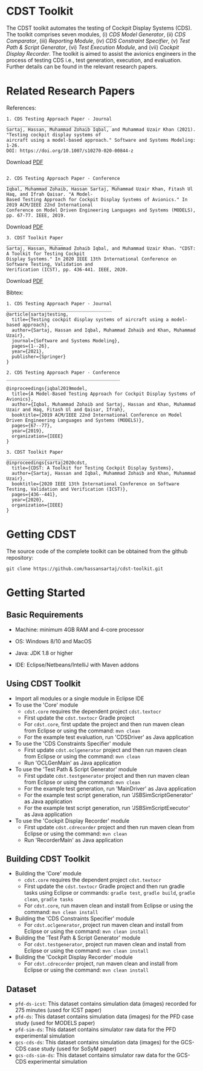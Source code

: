 # CDST Toolkit
The CDST toolkit automates the testing of Cockpit Display Systems (CDS). The toolkit comprises seven modules, (i) *CDS Model Generator*, (ii) *CDS Comparator*, (iii)
*Reporting Module*, (iv) *CDS Constraint Specifier*, (v) *Test Path & Script Generator*, (vi) *Test Execution Module*, and (vii) *Cockpit Display Recorder*. The toolkit is aimed to assist the avionics engineers in the process of testing CDS i.e., test generation, execution, and evaluation.
Further details can be found in the relevant research papers. 

# Related Research Papers
References:
```
1. CDS Testing Approach Paper - Journal
_______________________________________
Sartaj, Hassan, Muhammad Zohaib Iqbal, and Muhammad Uzair Khan (2021). "Testing cockpit display systems of 
aircraft using a model-based approach." Software and Systems Modeling: 1-26.
DOI: https://doi.org/10.1007/s10270-020-00844-z

```
Download [PDF](https://www.researchgate.net/publication/348208118_Testing_cockpit_display_systems_of_aircraft_using_a_model-based_approach)
```

2. CDS Testing Approach Paper - Conference
__________________________________________
Iqbal, Muhammad Zohaib, Hassan Sartaj, Muhammad Uzair Khan, Fitash Ul Haq, and Ifrah Qaisar. "A Model-
Based Testing Approach for Cockpit Display Systems of Avionics." In 2019 ACM/IEEE 22nd International 
Conference on Model Driven Engineering Languages and Systems (MODELS), pp. 67-77. IEEE, 2019.
```
Download [PDF](https://www.researchgate.net/publication/337510742_A_Model-Based_Testing_Approach_for_Cockpit_Display_Systems_of_Avionics)
```
3. CDST Toolkit Paper
_____________________
Sartaj, Hassan, Muhammad Zohaib Iqbal, and Muhammad Uzair Khan. "CDST: A Toolkit for Testing Cockpit 
Display Systems." In 2020 IEEE 13th International Conference on Software Testing, Validation and 
Verification (ICST), pp. 436-441. IEEE, 2020.
```

Download [PDF](https://www.researchgate.net/publication/343627970_CDST_A_Toolkit_for_Testing_Cockpit_Display_Systems)

Bibtex:
```
1. CDS Testing Approach Paper - Journal
_______________________________________
@article{sartajtesting,
  title={Testing cockpit display systems of aircraft using a model-based approach},
  author={Sartaj, Hassan and Iqbal, Muhammad Zohaib and Khan, Muhammad Uzair},
  journal={Software and Systems Modeling},
  pages={1--26},
  year={2021},
  publisher={Springer}
}

2. CDS Testing Approach Paper - Conference
__________________________________________

@inproceedings{iqbal2019model,
  title={A Model-Based Testing Approach for Cockpit Display Systems of Avionics},
  author={Iqbal, Muhammad Zohaib and Sartaj, Hassan and Khan, Muhammad Uzair and Haq, Fitash Ul and Qaisar, Ifrah},
  booktitle={2019 ACM/IEEE 22nd International Conference on Model Driven Engineering Languages and Systems (MODELS)},
  pages={67--77},
  year={2019},
  organization={IEEE}
}

3. CDST Toolkit Paper
_____________________
@inproceedings{sartaj2020cdst,
  title={CDST: A Toolkit for Testing Cockpit Display Systems},
  author={Sartaj, Hassan and Iqbal, Muhammad Zohaib and Khan, Muhammad Uzair},
  booktitle={2020 IEEE 13th International Conference on Software Testing, Validation and Verification (ICST)},
  pages={436--441},
  year={2020},
  organization={IEEE}
}

```

# Getting CDST

The source code of the complete toolkit can be obtained from the github repository:
```
git clone https://github.com/hassansartaj/cdst-toolkit.git
```

# Getting Started

## Basic Requirements

* Machine: minimum 4GB RAM and 4-core processor

* OS: Windows 8/10 and MacOS

* Java: JDK 1.8 or higher

* IDE: Eclipse/Netbeans/IntelliJ with Maven addons

## Using CDST Toolkit

* Import all modules or a single module in Eclipse IDE
* To use the 'Core' module 
   * `cdst.core` requires the dependent project `cdst.textocr`
   * First update the `cdst.textocr` Gradle project
   * For `cdst.core`, first update the project and then run maven clean from Eclipse or using the command: `mvn clean`
   * For the example test evaluation, run 'CDSDriver' as Java application
* To use the 'CDS Constraints Specifier' module
   * First update `cdst.oclgenerator` project and then run maven clean from Eclipse or using the command: `mvn clean`
   * Run 'OCLGenMain' as Java application
* To use the 'Test Path & Script Generator' module
   * First update `cdst.testgenerator` project and then run maven clean from Eclipse or using the command: `mvn clean`
   * For the example test generation, run 'MainDriver' as Java application
   * For the example test script generation, run 'JSBSimScriptGenerator' as Java application
   * For the example test script  generation, run 'JSBSimScriptExecutor' as Java application
* To use the 'Cockpit Display Recorder' module
   * First update `cdst.cdrecorder` project and then run maven clean from Eclipse or using the command: `mvn clean`
   * Run 'RecorderMain' as Java application

## Building CDST Toolkit
* Building the 'Core' module 
   * `cdst.core` requires the dependent project `cdst.textocr`
   * First update the `cdst.textocr` Gradle project and then run gradle tasks using Eclipse or commands: `gradle test`, `gradle build`, `gradle clean`, `gradle tasks`
   * For `cdst.core`, run maven clean and install from Eclipse or using the command: `mvn clean install`
* Building the 'CDS Constraints Specifier' module
   * For `cdst.oclgenerator`, project run maven clean and install from Eclipse or using the command: `mvn clean install`
* Building the 'Test Path & Script Generator' module
   * For `cdst.testgenerator`, project run maven clean and install from Eclipse or using the command: `mvn clean install`
* Building the 'Cockpit Display Recorder' module
   * For `cdst.cdrecorder` project, run maven clean and install from Eclipse or using the command: `mvn clean install`

## Dataset
* `pfd-ds-icst`: This dataset contains simulation data (images) recorded for 275 minutes (used for ICST paper)
* `pfd-ds`: This dataset contains simulation data (images) for the PFD case study (used for MODELS paper)
* `pfd-sim-ds`: This dataset contains simulator raw data for the PFD experimental simulation
* `gcs-cds-ds`: This dataset contains simulation data (images) for the GCS-CDS case study (used for SoSyM paper)
* `gcs-cds-sim-ds`: This dataset contains simulator raw data for the GCS-CDS experimental simulation
